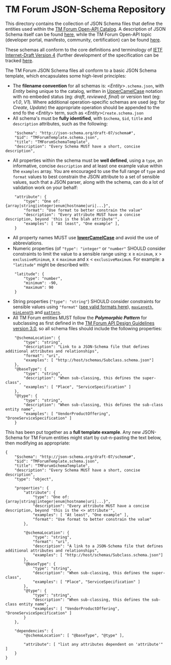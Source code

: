 # TM Forum JSON-Schema Repository
This directory contains the collection of JSON Schema files that define the entities used within the [TM Forum Open-API Catalog](https://projects.tmforum.org/wiki/display/API/Open+API+Table). A description of JSON Schema itself can be found [here](http://json-schema.org), while the TM Forum Open-API topic (developer portal, manifesto, community, certification) can be found [here](https://www.tmforum.org/open-apis/).

These schemas all conform to the core definitions and terminology of [IETF Internet-Draft Version 4](http://json-schema.org/draft-04/json-schema-core.html) (further development of the specification can be tracked [here](https://github.com/json-schema-org/).

The TM Forum JSON Schema files all conform to a basic JSON Schema template, which encapsulates some high-level principles:
* The **filename convention** for all schemas is: <_Entity_>`.schema.json`, with _Entity_ being unique to the catalog, written in [UpperCamelCase](https://en.wikipedia.org/wiki/Camel_case) notation with no embeded status (eg: _draft_, _reviewed_, _final_) or version text (eg: _v1.0_, _V1_). Where additional operation-specific schemas are used (eg: for _Create_, _Update_) the appropriate operation should be appended to the end fo the <_Entity_> term, such as <_Entity_>`Create.schema.json`   
* All schema's must be **fully identified**, with `$schema`, `$id`, `title` and `description` attributes, such as the following:
```
    "$schema": "http://json-schema.org/draft-07/schema#",
    "$id": "TMForumTemplate.schema.json",
    "title": "TMForumSchemaTemplate",
    "description": "Every Schema MUST have a short, concise description",
```
* All properties within the schema must be **well defined**, using a `type`, an informative, concise `description` and at least one example value within the `examples` array. You are encouraged to use the full range of `type` and `format` values to best constrain the JSON attribute to a set of sensible values, such that a JSON parser, along with the schema, can do a lot of validation work on your behalf:
```
    "attribute": {
        "type": "One of: {array|string|integer|enum|hostname|uri|...}",
        "format": "Use format to better constrain the value"
        "description": "Every attribute MUST have a concise description, beyond 'this is the blah attribute'",
        "examples": [ "At least", "One example" ],
    }
```
* All property names MUST use **[lowerCamelCase](https://en.wikipedia.org/wiki/Camel_case)** and avoid the use of abbreviations.
* Numeric properties (of `"type": "integer"` or `"number"` SHOULD consider constraints to limit the value to a sensible range using: x ≥ `minimum`, x > `exclusiveMinimum`, x ≤ `maximum` and x < `exclusiveMaximum`. For example: a `"latitude"` might be described with:
```
    "latitude": {
        "type": "number",
        "minimum": -90,
        "maximum": 90
    }
```
* String properties (`"type": "string"`) SHOULD consider constraints for sensible values using `"format"` ([see valid formats here](https://json-schema.org/latest/json-schema-validation.html#rfc.section.7.3)), [`maxLength`, `minLength`](https://json-schema.org/latest/json-schema-validation.html#rfc.section.6.3) and [`pattern`](https://json-schema.org/latest/json-schema-validation.html#rfc.section.6.3.3).
* All TM Forum entities MUST follow the **_Polymorphic Pattern_** for subclassing as first defined in the [TM Forum API Design Guidelines version 3.0](https://www.tmforum.org/resources/standard/tmf630-api-design-guidelines-3-0-r17-5-0/), so all schema files should include the following properties:
```
    "@schemaLocation": {
        "type": "string",
        "description": "Link to a JSON-Schema file that defines additional attributes and relationships",
        "format": "uri",
        "examples": [ "http://host/schemas/Subclass.schema.json"]
    },
    "@baseType": {
        "type": "string",
        "description": "When sub-classing, this defines the super-class",
        "examples": [ "Place", "ServiceSpecification" ]
    },
    "@type": {
        "type": "string",
        "description": "When sub-classing, this defines the sub-class entity name",
        "examples": [ "VendorProductOffering", "DroneServiceSpecification" ]
    }
```
This has been put together as a **full template example**. Any new JSON-Schema for TM Forum entities might start by cut-n-pasting the text below, then modifying as appropriate:
```
{
    "$schema": "http://json-schema.org/draft-07/schema#",
    "$id": "TMForumTemplate.schema.json",
    "title": "TMForumSchemaTemplate",
    "description": "Every Schema MUST have a short, concise description",
    "type": "object",

    "properties": {
        "attribute": {
            "type": "One of: {array|string|integer|enum|hostname|uri|...}",
            "description": "Every attribute MUST have a concise description, beyond 'this is the <> attribute'",
            "examples": [ "At least", "One example" ],
            "format": "Use format to better constrain the value"
        },

        "@schemaLocation": {
            "type": "string",
            "format": "uri",
            "description": "A link to a JSON-Schema file that defines additional attributes and relationships",
            "examples": [ "http://host/schemas/Subclass.schema.json"]
        },
        "@baseType": {
            "type": "string",
            "description": "When sub-classing, this defines the super-class",
            "examples": [ "Place", "ServiceSpecification" ]
        },
        "@type": {
            "type": "string",
            "description": "When sub-classing, this defines the sub-class entity name",
            "examples": [ "VendorProductOffering", "DroneServiceSpecification" ]
        }
    },

    "dependencies": {
        "@schemaLocation": [ "@baseType", "@type" ],

        "attribute": [ "list any attributes dependent on 'attribute'" ]
    }
}
```
